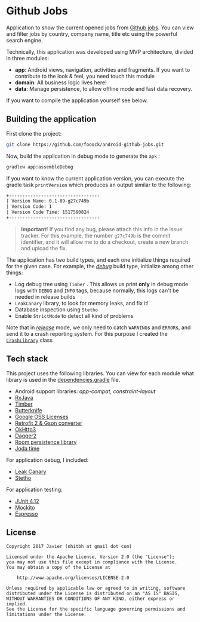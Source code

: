 # Github Jobs
Application to show the current opened jobs from [Github jobs](https://jobs.github.com/). You 
can view and filter jobs by country, company name, title etc using the powerful search engine.

Technically, this application was developed using MVP architecture, divided in three 
modules:
* **app**: Android views, navigation, activities and fragments. If you want to contribute 
to the look & feel, you need touch this module
* **domain**: All business logic lives here!
* **data**: Manage persistence, to allow offline mode and fast data recovery. 

If you want to compile the application yourself see below.

## Building the application
First clone the project:
```sh
git clone https://github.com/fooock/android-github-jobs.git
```
Now, build the application in debug mode to generate the `apk` :
```sh
gradlew app:assembleDebug
```
If you want to know the current application version, you can execute the gradle task `printVersion`
which produces an output similar to the following:
```sh
+----------------------------------
| Version Name: 0.1-89-g27c749b
| Version Code: 1
| Version Code Time: 1517590824
+----------------------------------
```
> **Important!**
> If you find any bug, please attach this info in the issue tracker. For this example, the 
number `g27c749b` is the commit identifier, and it will allow me to do a checkout, create a new 
branch and upload the fix.

The application has two build types, and each one initialize things required for the given
case. For example, the *[debug](app/src/debug/java/com/fooock/github/jobs/DefaultApplication.java)* build type, initialize among other things:
* Log debug tree using `Timber` . This allows us print **only** in debug mode logs with `DEBUG` and `INFO`
tags, because normally, this logs can't be needed in release builds
* `LeakCanary` library, to look for memory leaks, and fix it!
* Database inspection using `Stetho`
* Enable `StrictMode` to detect all kind of problems

Note that in *[release](app/src/release/java/com/fooock/github/jobs/DefaultApplication.java)* 
mode, we only need to catch `WARNING`s and `ERROR`s, and send it to a crash reporting system.
For this purpose I created the [`CrashLibrary`](app/src/release/java/com/fooock/github/jobs/CrashLibrary.java) class

## Tech stack
This project uses the following libraries. You can view for each module what library is
used in the [dependencies.gradle](buildsystem/dependencies.gradle) file.

* Android support libraries: *app-compat*, *constraint-layout*
* [RxJava](https://github.com/ReactiveX/RxJava)
* [Timber](https://github.com/JakeWharton/timber)
* [Butterknife](http://jakewharton.github.io/butterknife/)
* [Google OSS Licenses](https://developers.google.com/android/guides/opensource)
* [Retrofit 2 & Gson converter](http://square.github.io/retrofit/)
* [OkHttp3](https://github.com/square/okhttp)
* [Dagger2](https://google.github.io/dagger/)
* [Room persistence library](https://developer.android.com/topic/libraries/architecture/room.html)
* [Joda time](http://www.joda.org/joda-time/)

For application debug, I included:
* [Leak Canary](https://github.com/square/leakcanary)
* [Stetho](http://facebook.github.io/stetho/)

For application testing:
* [JUnit 4.12](http://junit.org/junit4/)
* [Mockito](http://site.mockito.org/)
* [Espresso](https://developer.android.com/training/testing/espresso/index.html)

## License
```
Copyright 2017 Javier (nhitbh at gmail dot com)

Licensed under the Apache License, Version 2.0 (the "License");
you may not use this file except in compliance with the License.
You may obtain a copy of the License at

    http://www.apache.org/licenses/LICENSE-2.0

Unless required by applicable law or agreed to in writing, software
distributed under the License is distributed on an "AS IS" BASIS,
WITHOUT WARRANTIES OR CONDITIONS OF ANY KIND, either express or implied.
See the License for the specific language governing permissions and
limitations under the License.
```